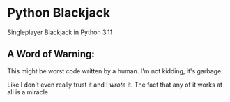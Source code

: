 # Python Blackjack
Singleplayer Blackjack in Python 3.11

## A Word of Warning:
This might be worst code written by a human. I'm not kidding, it's garbage.

Like I don't even really trust it and I *wrote* it. The fact that any of it works at all is a miracle

